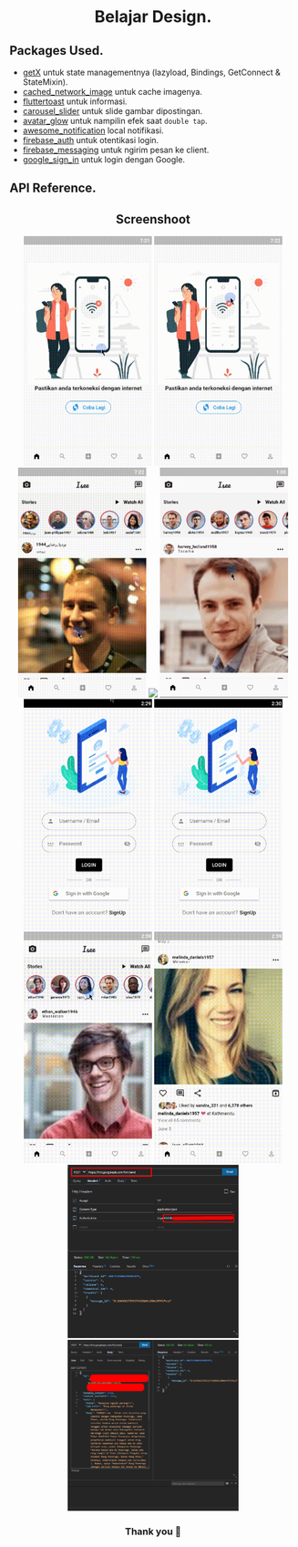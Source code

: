 <h1 align="center"> Belajar Design. </h1>

## Packages Used.

- [getX](https://pub.dev/packages/get) untuk state managementnya (lazyload, Bindings, GetConnect & StateMixin).
- [cached_network_image](https://pub.dev/packages/cached_network_image) untuk cache imagenya.
- [fluttertoast](https://pub.dev/packages/fluttertoast) untuk informasi.
- [carousel_slider](https://pub.dev/packages/carousel_slider) untuk slide gambar dipostingan.
- [avatar_glow](https://pub.dev/packages/avatar_glow) untuk nampilin efek saat `double tap`.
- [awesome_notification](https://pub.dev/packages/awesome_notifications) local notifikasi.
- [firebase_auth](https://pub.dev/packages/firebase_auth) untuk otentikasi login.
- [firebase_messaging](https://pub.dev/packages/firebase_messaging) untuk ngirim pesan ke client.
- [google_sign_in](https://pub.dev/packages/google_sign_in) untuk login dengan Google.

## API Reference.

<h2 align="center">
  Screenshoot
</h2>

<p align="center">
<img src="https://github.com/dausdauy/full_getx/blob/master/assets/ss/1.gif" width="225"/>
<img src="https://github.com/dausdauy/full_getx/blob/master/assets/ss/2.gif" width="225"/>
<img src="https://github.com/dausdauy/full_getx/blob/master/assets/ss/3.gif" width="225"/>
<img src="https://github.com/dausdauy/full_getx/blob/master/assets/ss/4.gif" width="225"/>
<img src="https://github.com/dausdauy/full_getx/blob/master/assets/ss/5.gif" width="225"/>
<img src="https://github.com/dausdauy/full_getx/blob/master/assets/ss/6.gif" width="225"/>
<img src="https://github.com/dausdauy/full_getx/blob/master/assets/ss/7.gif" width="225"/>
<img src="https://github.com/dausdauy/full_getx/blob/master/assets/ss/8.gif" width="225"/>
<img src="https://github.com/dausdauy/full_getx/blob/master/assets/ss/9.gif" width="225"/>
<img src="https://github.com/dausdauy/full_getx/blob/master/assets/ss/fcm1.png" width="300"/>
<img src="https://github.com/dausdauy/full_getx/blob/master/assets/ss/fcm2.png" width="300"/>
</p>

<h3 align="center">
  Thank you 🙂
</h3>
